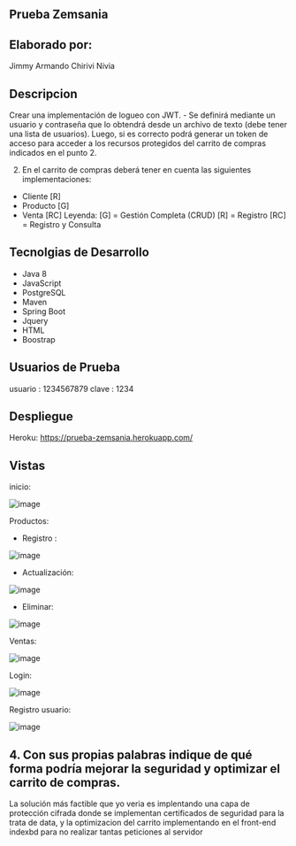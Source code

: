 ## Prueba Zemsania

## Elaborado por:

Jimmy Armando Chirivi Nivia

## Descripcion

Crear una implementación de logueo con JWT. - Se definirá mediante un usuario y contraseña que lo obtendrá desde un archivo de texto (debe tener una lista de usuarios). Luego, si es correcto podrá generar un token de acceso para acceder a los recursos protegidos del carrito de compras indicados en el punto 2.

2.	En el carrito de compras deberá tener en cuenta las siguientes implementaciones:
-	Cliente [R]
-	Producto [G]
-	Venta [RC]
Leyenda:
[G] = Gestión Completa (CRUD)
[R] = Registro
[RC] = Registro y Consulta



## Tecnolgias de Desarrollo

- Java 8
- JavaScript 
- PostgreSQL
- Maven
- Spring Boot
- Jquery
- HTML
- Boostrap

## Usuarios de Prueba

usuario : 1234567879
clave : 1234

## Despliegue

Heroku: https://prueba-zemsania.herokuapp.com/

## Vistas

inicio: 

![image](https://user-images.githubusercontent.com/48265107/95799910-bdf06c80-0cbb-11eb-82ba-3727481bf675.png)

Productos: 

- Registro :

![image](https://user-images.githubusercontent.com/48265107/95799964-eaa48400-0cbb-11eb-9b99-9173473dded9.png)

- Actualización: 

![image](https://user-images.githubusercontent.com/48265107/95800038-17589b80-0cbc-11eb-96ba-d5d756055297.png)

- Eliminar: 

![image](https://user-images.githubusercontent.com/48265107/95800080-31927980-0cbc-11eb-8fb4-bfc07f21d1f2.png)


Ventas:

![image](https://user-images.githubusercontent.com/48265107/95800137-50910b80-0cbc-11eb-8cf2-c0ee7f4d7863.png)


Login:

![image](https://user-images.githubusercontent.com/48265107/95800177-63a3db80-0cbc-11eb-8b06-e5e55ac11ffb.png)

Registro usuario:

![image](https://user-images.githubusercontent.com/48265107/95800232-8d5d0280-0cbc-11eb-90b2-1f51ef06b0a9.png)

## 4.	Con sus propias palabras indique de qué forma podría mejorar la seguridad y optimizar el carrito de compras.

La solución más factible que yo veria es implentando una capa de protección cifrada donde se implementan certificados de seguridad para la trata de data,
y la optimizacion del carrito implementando en el front-end indexbd para no realizar tantas peticiones al servidor
